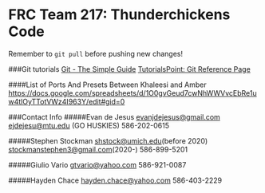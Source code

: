 # FRC Team 217: Thunderchickens Code

Remember to `git pull` before pushing new changes!

###Git tutorials
[Git - The Simple Guide](http://rogerdudler.github.io/git-guide/)
[TutorialsPoint: Git Reference Page](http://www.tutorialspoint.com/git/)

####List of Ports And Presets Between Khaleesi and Amber
https://docs.google.com/spreadsheets/d/1O0gvGeud7cwNhWWVvcEbRe1uw4tlOyTTotVWz4I963Y/edit#gid=0

###Contact Info
#####Evan de Jesus
evanjdejesus@gmail.com
ejdejesu@mtu.edu (GO HUSKIES)
586-202-0615

#####Stephen Stockman
shstock@umich.edu(before 2020)
stockmanstephen3@gmail.com(2020-)
586-899-5201

#####Giulio Vario
gtvario@yahoo.com
586-921-0087

#####Hayden Chace
hayden.chace@yahoo.com
586-403-2229
